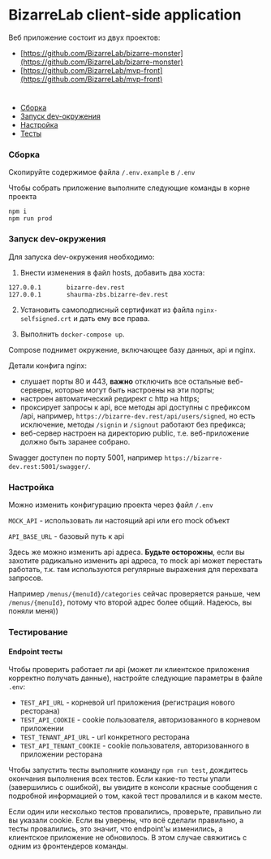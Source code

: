 # BizarreLab client-side application

Веб приложение состоит из двух проектов:
* [https://github.com/BizarreLab/bizarre-monster](https://github.com/BizarreLab/bizarre-monster)
* [https://github.com/BizarreLab/mvp-front](https://github.com/BizarreLab/mvp-front)

# 
 * [Сборка](#build)
 * [Запуск dev-окружения](#dev-config)
 * [Настройка](#config)
 * [Тесты](#tests)

### <a name="build"></a> Сборка
Скопируйте содержимое файла `/.env.example` в `/.env`

Чтобы собрать приложение выполните следующие команды в корне проекта
```
npm i
npm run prod
```

### <a name="dev-config"></a> Запуск dev-окружения

Для запуска dev-окружения необходимо:

1. Внести изменения в файл hosts, добавить два хоста:
```
127.0.0.1       bizarre-dev.rest
127.0.0.1       shaurma-zbs.bizarre-dev.rest
```

2. Установить самоподписный сертификат из файла `nginx-selfsigned.crt` и дать ему все права.

3. Выполнить `docker-compose up`.

Compose поднимет окружение, включающее базу данных, api и nginx. 

Детали конфига nginx:
- слушает порты 80 и 443, <b>важно</b> отключить все остальные веб-серверы, которые могут быть настроены на эти порты;
- настроен автоматический редирект с http на https;
- проксирует запросы к api, все методы api доступны с префиксом /api, например, `https://bizarre-dev.rest/api/users/signed`, но есть исключение, методы `/signin` и `/signout` работают без префикса;
- веб-сервер настроен на директорию public, т.е. веб-приложение должно быть заранее собрано.

Swagger доступен по порту 5001, например `https://bizarre-dev.rest:5001/swagger/`.

### <a name="config"></a> Настройка
Можно изменить конфигурацию проекта через файл `/.env`

`MOCK_API` - использовать ли настоящий api или его mock объект

`API_BASE_URL` - базовый путь к api

Здесь же можно изменить api адреса. 
<b>Будьте осторожны</b>, если вы захотите радикально изменить api адреса, то mock api может перестать работать, т.к. там используются регулярные выражения для перехвата запросов.

Например `/menus/{menuId}/categories` сейчас проверяется раньше, чем `/menus/{menuId}`, потому что второй адрес более общий. Надеюсь, вы поняли меня))


### <a name="tests"></a> Тестирование
#### <a name="tests-endpoint"></a> Endpoint тесты
Чтобы проверить работает ли api (может ли клиентское приложения корректно получать данные), настройте следующие параметры в файле `.env`:
 * `TEST_API_URL` - корневой url приложения (регистрация нового ресторана) 
 * `TEST_API_COOKIE` - cookie  пользователя, авторизованного в корневом приложении
 * `TEST_TENANT_API_URL` - url конкретного ресторана 
 * `TEST_API_TENANT_COOKIE` - cookie  пользователя, авторизованного в приложении ресторана
 
 Чтобы запустить тесты выполните команду `npm run test`, дождитесь окончания выполнения всех тестов. 
 Если какие-то тесты упали (завершились с ошибкой), вы увидите в консоли красные сообщения с подробной информацией о том, какой тест провалился и в каком месте.
 
 Если один или несколько тестов провалились, проверьте, правильно ли вы указали cookie. 
 Если вы уверены, что всё сделали правильно, а тесты провалились, это значит, что endpoint'ы изменились, а клиентское приложение не обновилось. В этом случае свяжитись с одним из фронтендеров команды.
